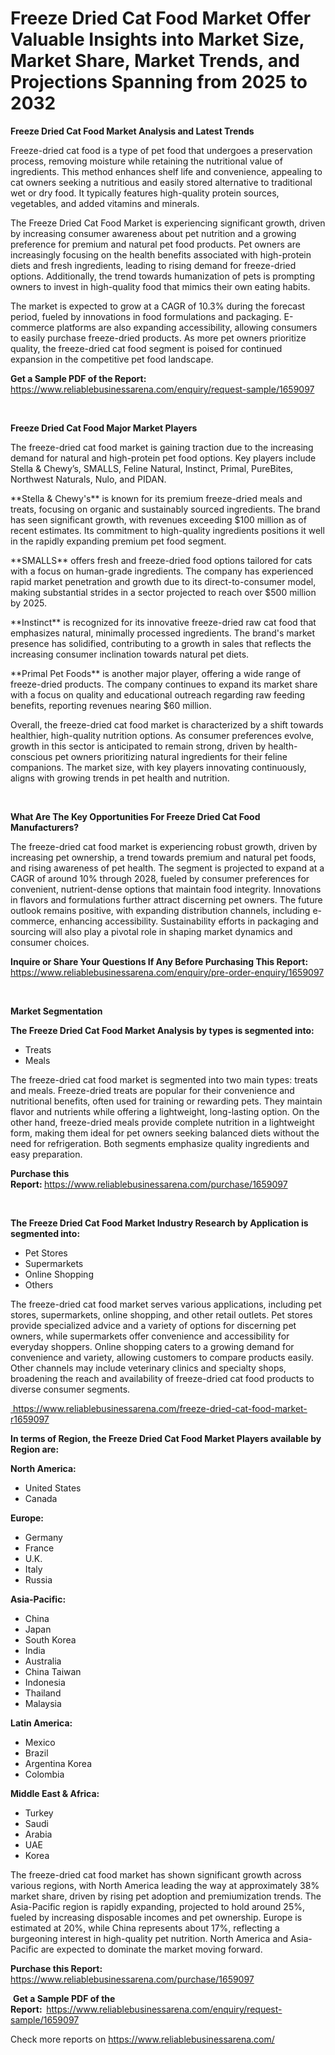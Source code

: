 <p><h1>Freeze Dried Cat Food Market Offer Valuable Insights into Market Size, Market Share, Market Trends, and Projections Spanning from 2025 to 2032</h1></p><p><strong>Freeze Dried Cat Food Market Analysis and Latest Trends</strong></p>
<p><p>Freeze-dried cat food is a type of pet food that undergoes a preservation process, removing moisture while retaining the nutritional value of ingredients. This method enhances shelf life and convenience, appealing to cat owners seeking a nutritious and easily stored alternative to traditional wet or dry food. It typically features high-quality protein sources, vegetables, and added vitamins and minerals.</p><p>The Freeze Dried Cat Food Market is experiencing significant growth, driven by increasing consumer awareness about pet nutrition and a growing preference for premium and natural pet food products. Pet owners are increasingly focusing on the health benefits associated with high-protein diets and fresh ingredients, leading to rising demand for freeze-dried options. Additionally, the trend towards humanization of pets is prompting owners to invest in high-quality food that mimics their own eating habits.</p><p>The market is expected to grow at a CAGR of 10.3% during the forecast period, fueled by innovations in food formulations and packaging. E-commerce platforms are also expanding accessibility, allowing consumers to easily purchase freeze-dried products. As more pet owners prioritize quality, the freeze-dried cat food segment is poised for continued expansion in the competitive pet food landscape.</p></p>
<p><strong>Get a Sample PDF of the Report:&nbsp;</strong> <a href="https://www.reliablebusinessarena.com/enquiry/request-sample/1659097?utm_campaign=2514&utm_medium=2&utm_source=Github&utm_content=ia&utm_term=04042025&utm_id=freeze-dried-cat-food">https://www.reliablebusinessarena.com/enquiry/request-sample/1659097</a></p>
<p>&nbsp;</p>
<p><strong>Freeze Dried Cat Food Major Market Players</strong></p>
<p><p>The freeze-dried cat food market is gaining traction due to the increasing demand for natural and high-protein pet food options. Key players include Stella & Chewy’s, SMALLS, Feline Natural, Instinct, Primal, PureBites, Northwest Naturals, Nulo, and PIDAN.</p><p>**Stella & Chewy's** is known for its premium freeze-dried meals and treats, focusing on organic and sustainably sourced ingredients. The brand has seen significant growth, with revenues exceeding $100 million as of recent estimates. Its commitment to high-quality ingredients positions it well in the rapidly expanding premium pet food segment.</p><p>**SMALLS** offers fresh and freeze-dried food options tailored for cats with a focus on human-grade ingredients. The company has experienced rapid market penetration and growth due to its direct-to-consumer model, making substantial strides in a sector projected to reach over $500 million by 2025. </p><p>**Instinct** is recognized for its innovative freeze-dried raw cat food that emphasizes natural, minimally processed ingredients. The brand's market presence has solidified, contributing to a growth in sales that reflects the increasing consumer inclination towards natural pet diets.</p><p>**Primal Pet Foods** is another major player, offering a wide range of freeze-dried products. The company continues to expand its market share with a focus on quality and educational outreach regarding raw feeding benefits, reporting revenues nearing $60 million.</p><p>Overall, the freeze-dried cat food market is characterized by a shift towards healthier, high-quality nutrition options. As consumer preferences evolve, growth in this sector is anticipated to remain strong, driven by health-conscious pet owners prioritizing natural ingredients for their feline companions. The market size, with key players innovating continuously, aligns with growing trends in pet health and nutrition.</p></p>
<p>&nbsp;</p>
<p><strong>What Are The Key Opportunities For Freeze Dried Cat Food Manufacturers?</strong></p>
<p><p>The freeze-dried cat food market is experiencing robust growth, driven by increasing pet ownership, a trend towards premium and natural pet foods, and rising awareness of pet health. The segment is projected to expand at a CAGR of around 10% through 2028, fueled by consumer preferences for convenient, nutrient-dense options that maintain food integrity. Innovations in flavors and formulations further attract discerning pet owners. The future outlook remains positive, with expanding distribution channels, including e-commerce, enhancing accessibility. Sustainability efforts in packaging and sourcing will also play a pivotal role in shaping market dynamics and consumer choices.</p></p>
<p><strong>Inquire or Share Your Questions If Any Before Purchasing This Report:</strong> <a href="https://www.reliablebusinessarena.com/enquiry/pre-order-enquiry/1659097?utm_campaign=2514&utm_medium=2&utm_source=Github&utm_content=ia&utm_term=04042025&utm_id=freeze-dried-cat-food">https://www.reliablebusinessarena.com/enquiry/pre-order-enquiry/1659097</a></p>
<p>&nbsp;</p>
<p><strong>Market Segmentation</strong></p>
<p><strong>The Freeze Dried Cat Food Market Analysis by types is segmented into:</strong></p>
<p><ul><li>Treats</li><li>Meals</li></ul></p>
<p><p>The freeze-dried cat food market is segmented into two main types: treats and meals. Freeze-dried treats are popular for their convenience and nutritional benefits, often used for training or rewarding pets. They maintain flavor and nutrients while offering a lightweight, long-lasting option. On the other hand, freeze-dried meals provide complete nutrition in a lightweight form, making them ideal for pet owners seeking balanced diets without the need for refrigeration. Both segments emphasize quality ingredients and easy preparation.</p></p>
<p><strong>Purchase this Report:&nbsp;</strong><a href="https://www.reliablebusinessarena.com/purchase/1659097?utm_campaign=2514&utm_medium=2&utm_source=Github&utm_content=ia&utm_term=04042025&utm_id=freeze-dried-cat-food">https://www.reliablebusinessarena.com/purchase/1659097</a></p>
<p>&nbsp;</p>
<p><strong>The Freeze Dried Cat Food Market Industry Research by Application is segmented into:</strong></p>
<p><ul><li>Pet Stores</li><li>Supermarkets</li><li>Online Shopping</li><li>Others</li></ul></p>
<p><p>The freeze-dried cat food market serves various applications, including pet stores, supermarkets, online shopping, and other retail outlets. Pet stores provide specialized advice and a variety of options for discerning pet owners, while supermarkets offer convenience and accessibility for everyday shoppers. Online shopping caters to a growing demand for convenience and variety, allowing customers to compare products easily. Other channels may include veterinary clinics and specialty shops, broadening the reach and availability of freeze-dried cat food products to diverse consumer segments.</p></p>
<p><a href="https://www.reliablebusinessarena.com/freeze-dried-cat-food-market-r1659097?utm_campaign=2514&utm_medium=2&utm_source=Github&utm_content=ia&utm_term=04042025&utm_id=freeze-dried-cat-food">&nbsp;https://www.reliablebusinessarena.com/freeze-dried-cat-food-market-r1659097</a></p>
<p><strong>In terms of Region, the Freeze Dried Cat Food Market Players available by Region are:</strong></p>
<p>
    <p> <strong> North America: </strong>
        <ul>
            <li>United States</li>
            <li>Canada</li>
        </ul>
        </p> 
    <p> <strong> Europe: </strong>
        <ul>
            <li>Germany</li>
            <li>France</li>
            <li>U.K.</li>
            <li>Italy</li>
            <li>Russia</li>
        </ul>
        </p> 
    <p> <strong> Asia-Pacific: </strong>
        <ul>
            <li>China</li>
            <li>Japan</li>
            <li>South Korea</li>
            <li>India</li>
            <li>Australia</li>
            <li>China Taiwan</li>
            <li>Indonesia</li>
            <li>Thailand</li>
            <li>Malaysia</li>
        </ul>
        </p> 
    <p> <strong> Latin America: </strong>
        <ul>
            <li>Mexico</li>
            <li>Brazil</li>
            <li>Argentina Korea</li>
            <li>Colombia</li>
        </ul>
        </p> 
    <p> <strong> Middle East & Africa: </strong>
        <ul>
            <li>Turkey</li>
            <li>Saudi</li>
            <li>Arabia</li>
            <li>UAE</li>
            <li>Korea</li>
        </ul>
    </p>
    </p>
<p><p>The freeze-dried cat food market has shown significant growth across various regions, with North America leading the way at approximately 38% market share, driven by rising pet adoption and premiumization trends. The Asia-Pacific region is rapidly expanding, projected to hold around 25%, fueled by increasing disposable incomes and pet ownership. Europe is estimated at 20%, while China represents about 17%, reflecting a burgeoning interest in high-quality pet nutrition. North America and Asia-Pacific are expected to dominate the market moving forward.</p></p>
<p><strong>Purchase this Report: </strong><a href="https://www.reliablebusinessarena.com/purchase/1659097?utm_campaign=2514&utm_medium=2&utm_source=Github&utm_content=ia&utm_term=04042025&utm_id=freeze-dried-cat-food">https://www.reliablebusinessarena.com/purchase/1659097</a></p>
<p>&nbsp;<strong>Get a Sample PDF of the Report:&nbsp;&nbsp;</strong><a href="https://www.reliablebusinessarena.com/enquiry/request-sample/1659097?utm_campaign=2514&utm_medium=2&utm_source=Github&utm_content=ia&utm_term=04042025&utm_id=freeze-dried-cat-food">https://www.reliablebusinessarena.com/enquiry/request-sample/1659097</a></p>
<p><strong></strong></p>
<p>Check more reports on <a href="https://www.reliablebusinessarena.com/?utm_campaign=2514&utm_medium=2&utm_source=Github&utm_content=ia&utm_term=04042025&utm_id=freeze-dried-cat-food">https://www.reliablebusinessarena.com/</a></p>